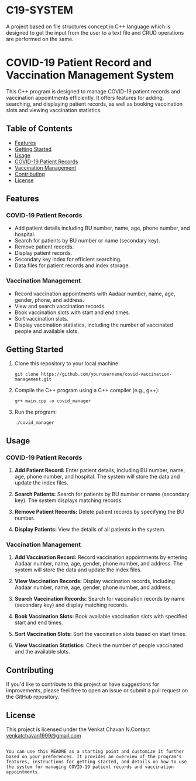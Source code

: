 # C19-SYSTEM
A project based on file structures concept in C++ language which is  designed to get the input from the user to a text file and CRUD  operations are performed on the same. 
# COVID-19 Patient Record and Vaccination Management System

This C++ program is designed to manage COVID-19 patient records and vaccination appointments efficiently. It offers features for adding, searching, and displaying patient records, as well as booking vaccination slots and viewing vaccination statistics.

## Table of Contents

- [Features](#features)
- [Getting Started](#getting-started)
- [Usage](#usage)
- [COVID-19 Patient Records](#covid-19-patient-records)
- [Vaccination Management](#vaccination-management)
- [Contributing](#contributing)
- [License](#license)

## Features

### COVID-19 Patient Records

- Add patient details including BU number, name, age, phone number, and hospital.
- Search for patients by BU number or name (secondary key).
- Remove patient records.
- Display patient records.
- Secondary key index for efficient searching.
- Data files for patient records and index storage.

### Vaccination Management

- Record vaccination appointments with Aadaar number, name, age, gender, phone, and address.
- View and search vaccination records.
- Book vaccination slots with start and end times.
- Sort vaccination slots.
- Display vaccination statistics, including the number of vaccinated people and available slots.

## Getting Started

1. Clone this repository to your local machine:

   ```shell
   git clone https://github.com/yourusername/covid-vaccination-management.git
   ```

2. Compile the C++ program using a C++ compiler (e.g., g++):

   ```shell
   g++ main.cpp -o covid_manager
   ```

3. Run the program:

   ```shell
   ./covid_manager
   ```

## Usage

### COVID-19 Patient Records

1. **Add Patient Record:** Enter patient details, including BU number, name, age, phone number, and hospital. The system will store the data and update the index files.

2. **Search Patients:** Search for patients by BU number or name (secondary key). The system displays matching records.

3. **Remove Patient Records:** Delete patient records by specifying the BU number.

4. **Display Patients:** View the details of all patients in the system.

### Vaccination Management

1. **Add Vaccination Record:** Record vaccination appointments by entering Aadaar number, name, age, gender, phone number, and address. The system will store the data and update the index files.

2. **View Vaccination Records:** Display vaccination records, including Aadaar number, name, age, gender, phone number, and address.

3. **Search Vaccination Records:** Search for vaccination records by name (secondary key) and display matching records.

4. **Book Vaccination Slots:** Book available vaccination slots with specified start and end times.

5. **Sort Vaccination Slots:** Sort the vaccination slots based on start times.

6. **View Vaccination Statistics:** Check the number of people vaccinated and the available slots.

## Contributing

If you'd like to contribute to this project or have suggestions for improvements, please feel free to open an issue or submit a pull request on the GitHub repository.

## License

This project is licensed under the Venkat Chavan N.Contact venkatchavan1999@gmail.com 
```

You can use this README as a starting point and customize it further based on your preferences. It provides an overview of the program's features, instructions for getting started, and details on how to use the system for managing COVID-19 patient records and vaccination appointments.
